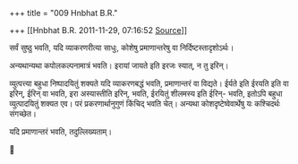 +++
title = "009 Hnbhat B.R."

+++
[[Hnbhat B.R.	2011-11-29, 07:16:52 [Source](https://groups.google.com/g/samskrita/c/qazK_bdymtA)]]



सर्वं सुष्ठु भवति, यदि व्याकरणरीत्या साधुः, कोशेषु प्रमाणान्तरेषु वा निर्दिष्टस्तादृशोऽर्थः।

  

अन्यथान्यथा कपोलकल्पनामात्रं भवति। इरायां जायते इति इरजः स्यात्, न तु इरिन्।

  

व्युत्पत्त्या बहुधा निष्पादयितुं शक्यते यदि व्याकरणबद्धं भवति, प्रमाणान्तरं वा विद्यते। ईर्यते इति ईरयति इति वा इरिन्, ईरिन् वा भवति, इरा अस्यास्तीति इरिन्, भवति, ईरयितुं शीलमस्य इति ईरिन्- भवति, इतोऽपि बहुधा व्युत्पादयितुं शक्यत एव। परं प्रकरणार्थानुगुणं किंचिद् भवति चेत्। अन्यथा कोशदृष्टेष्वेवार्थेषु यः कश्चिदर्थः संगच्छेत।

  

यदि प्रमाणान्तरं भवति, तदुल्लिख्यताम्।



